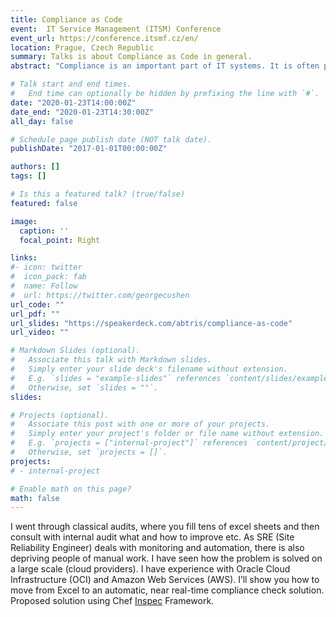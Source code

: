 ```yaml
---
title: Compliance as Code
event:  IT Service Management (ITSM) Conference
event_url: https://conference.itsmf.cz/en/
location: Prague, Czech Republic
summary: Talks is about Compliance as Code in general.
abstract: "Compliance is an important part of IT systems. It is often performed only as a regular annual audit. The auditors pick up samples of data to check. They can’t check all the data."

# Talk start and end times.
#   End time can optionally be hidden by prefixing the line with `#`.
date: "2020-01-23T14:00:00Z"
date_end: "2020-01-23T14:30:00Z"
all_day: false

# Schedule page publish date (NOT talk date).
publishDate: "2017-01-01T00:00:00Z"

authors: []
tags: []

# Is this a featured talk? (true/false)
featured: false

image:
  caption: ''
  focal_point: Right

links:
#- icon: twitter
#  icon_pack: fab
#  name: Follow
#  url: https://twitter.com/georgecushen
url_code: ""
url_pdf: ""
url_slides: "https://speakerdeck.com/abtris/compliance-as-code"
url_video: ""

# Markdown Slides (optional).
#   Associate this talk with Markdown slides.
#   Simply enter your slide deck's filename without extension.
#   E.g. `slides = "example-slides"` references `content/slides/example-slides.md`.
#   Otherwise, set `slides = ""`.
slides:

# Projects (optional).
#   Associate this post with one or more of your projects.
#   Simply enter your project's folder or file name without extension.
#   E.g. `projects = ["internal-project"]` references `content/project/deep-learning/index.md`.
#   Otherwise, set `projects = []`.
projects:
# - internal-project

# Enable math on this page?
math: false
---
```



I went through classical audits, where you fill tens of excel sheets and then consult with internal audit what and how to improve etc. As SRE (Site Reliability Engineer) deals with monitoring and automation, there is also depriving people of manual work. I have seen how the problem is solved on a large scale (cloud providers). I have experience with Oracle Cloud Infrastructure (OCI) and Amazon Web Services (AWS). I’ll show you how to move from Excel to an automatic, near real-time compliance check solution. Proposed solution using Chef [Inspec](https://inspec.io) Framework.
